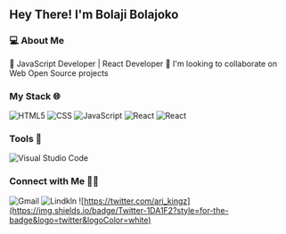 ## Hey There! I'm Bolaji Bolajoko
### 💻 About Me
🌱 JavaScript Developer | React Developer
👯 I'm looking to collaborate on Web Open Source projects

### My Stack 🌐
  ![HTML5](https://img.shields.io/badge/-HTML5-333333?style=flat&logo=HTML5)
  ![CSS](https://img.shields.io/badge/-CSS-333333?style=flat&logo=CSS3&logoColor=1572B6)
  ![JavaScript](https://img.shields.io/badge/-JavaScript-333333?style=flat&logo=javascript)
  ![React](https://img.shields.io/badge/-React-333333?style=flat&logo=react)
  ![React](https://img.shields.io/badge/-Tailwind-333333?style=flat&logo=tailwindcss)
### Tools 🔧
  ![Visual Studio Code](https://img.shields.io/badge/-Visual%20Studio%20Code-333333?style=flat&logo=visual-studio-code&logoColor=007ACC)
### Connect with Me 🤝🏻
![Gmail](https://img.shields.io/badge/Gmail-D14836?style=for-the-badge&logo=gmail&logoColor=white)
![Lindkln](https://img.shields.io/badge/LinkedIn-0077B5?style=for-the-badge&logo=linkedin&logoColor=white)
![https://twitter.com/ari_kingz](https://img.shields.io/badge/Twitter-1DA1F2?style=for-the-badge&logo=twitter&logoColor=white)


